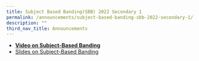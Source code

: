 ```yaml
---
title: Subject Based Banding(SBB) 2022 Secondary 1
permalink: /announcements/subject-based-banding-sbb-2022-secondary-1/
description: ""
third_nav_title: Announcements
---
```


* **[Video on Subject-Based Banding](https://drive.google.com/file/d/1CdHYxOep8vU-a4987tZ7rcfUbLrh9Syv/view?usp=sharing)**
* [Slides on Subject-Based Banding](/files/Subject-Based%20Banding%20SBBpptx.pdf)